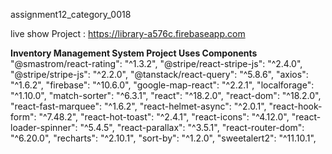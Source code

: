  assignment12_category_0018

live show Project : https://library-a576c.firebaseapp.com

<b>Inventory Management System Project Uses Components</b>
  "@smastrom/react-rating": "^1.3.2",
    "@stripe/react-stripe-js": "^2.4.0",
    "@stripe/stripe-js": "^2.2.0",
    "@tanstack/react-query": "^5.8.6",
    "axios": "^1.6.2",
    "firebase": "^10.6.0",
    "google-map-react": "^2.2.1",
    "localforage": "^1.10.0",
    "match-sorter": "^6.3.1",
    "react": "^18.2.0",
    "react-dom": "^18.2.0",
    "react-fast-marquee": "^1.6.2",
    "react-helmet-async": "^2.0.1",
    "react-hook-form": "^7.48.2",
    "react-hot-toast": "^2.4.1",
    "react-icons": "^4.12.0",
    "react-loader-spinner": "^5.4.5",
    "react-parallax": "^3.5.1",
    "react-router-dom": "^6.20.0",
    "recharts": "^2.10.1",
    "sort-by": "^1.2.0",
    "sweetalert2": "^11.10.1",